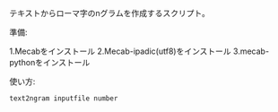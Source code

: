 テキストからローマ字のnグラムを作成するスクリプト。

準備:

1.Mecabをインストール
2.Mecab-ipadic(utf8)をインストール
3.mecab-pythonをインストール

使い方:

    text2ngram inputfile number

